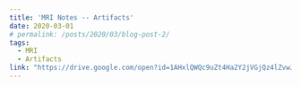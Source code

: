 ```yaml
---
title: 'MRI Notes -- Artifacts'
date: 2020-03-01
# permalink: /posts/2020/03/blog-post-2/
tags:
  - MRI
  - Artifacts
link: "https://drive.google.com/open?id=1AHxlQWQc9uZt4Ha2Y2jVGjQz4lZvwJ78cXFT2bX3s3U"
---
```


